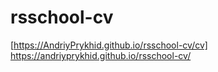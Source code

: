 # rsschool-cv
[https://AndriyPrykhid.github.io/rsschool-cv/cv]
https://andriyprykhid.github.io/rsschool-cv/
